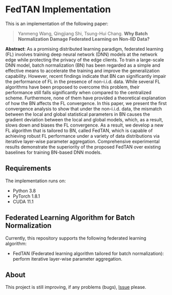 # FedTAN Implementation
This is an implementation of the following paper:
> Yanmeng Wang, Qingjiang Shi, Tsung-Hui Chang.
**Why Batch Normalization Damage Federated Learning on Non-IID Data?**

**Abstract**: As a promising distributed learning paradigm, federated learning (FL) involves training deep neural network (DNN) models at the network edge while protecting the privacy of the edge clients. To train a large-scale DNN model, batch normalization (BN) has been regarded as a simple and effective means to accelerate the training and improve the generalization capability. However, recent findings indicate that BN can significantly impair the performance of FL in the presence of non-i.i.d. data. While several FL algorithms have been proposed to overcome this problem, their performance still falls significantly when compared to the centralized scheme. Furthermore, none of them have provided a theoretical explanation of how the BN affects the FL convergence. In this paper, we present the first convergence analysis to show that under the non-i.i.d. data, the mismatch between the local and global statistical parameters in BN causes the gradient deviation between the local and global models, which, as a result, slows down and biases the FL convergence. As a result, we develop a new FL algorithm that is tailored to BN, called FedTAN, which is capable of achieving robust FL performance under a variety of data distributions via iterative layer-wise parameter aggregation. Comprehensive experimental results demonstrate the superiority of the proposed FedTAN over existing baselines for training BN-based DNN models.

## Requirements
The implementation runs on:
- Python 3.8
- PyTorch 1.8.1
- CUDA 11.1

## Federated Learning Algorithm for Batch Normalization
Currently, this repository supports the following federated learning algorithm:
- FedTAN (Federated learning algorithm tailored for batch normalization): perform iterative layer-wise parameter aggregation.

## About
This project is still improving, if any problems (bugs), [Issue](https://github.com/wangyanmeng/FedTAN/issues) please.
